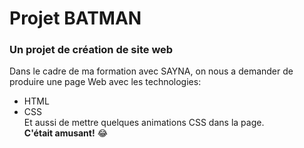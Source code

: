 # Projet BATMAN
### Un projet de création de site web

Dans le cadre de ma formation avec SAYNA, on nous a demander de produire une page Web avec les technologies:
- HTML
- CSS  
Et aussi de mettre quelques animations CSS dans la page.  
**C'était amusant!** :joy:
